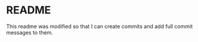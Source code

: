 # README

This readme was modified so that I can create commits and add full commit messages to them.
